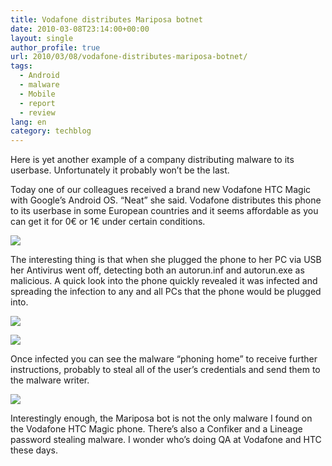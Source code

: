 ```yaml
---
title: Vodafone distributes Mariposa botnet
date: 2010-03-08T23:14:00+00:00
layout: single
author_profile: true
url: 2010/03/08/vodafone-distributes-mariposa-botnet/
tags:
  - Android
  - malware
  - Mobile
  - report
  - review
lang: en
category: techblog
---
```

Here is yet another example of a company distributing malware to its userbase. Unfortunately it probably won’t be the last.

Today one of our colleagues received a brand new Vodafone HTC Magic with Google’s Android OS. “Neat” she said. Vodafone distributes this phone to its userbase in some European countries and it seems affordable as you can get it for 0€ or 1€ under certain conditions.

[![](http://4.bp.blogspot.com/_vaUVXcmC3OI/S5V8uZm_kTI/AAAAAAAABPE/-o7ymohKImk/s400/0-pic-htc-magic-vodafone1.jpg)](http://4.bp.blogspot.com/_vaUVXcmC3OI/S5V8uZm_kTI/AAAAAAAABPE/-o7ymohKImk/s1600-h/0-pic-htc-magic-vodafone1.jpg)

The interesting thing is that when she plugged the phone to her PC via USB her Antivirus went off, detecting both an autorun.inf and autorun.exe as malicious. A quick look into the phone quickly revealed it was infected and spreading the infection to any and all PCs that the phone would be plugged into.

[![](http://1.bp.blogspot.com/_vaUVXcmC3OI/S5V86LgJ6BI/AAAAAAAABPM/2jcGMu3SBYo/s400/1-pic-htc-drive.jpg)](http://1.bp.blogspot.com/_vaUVXcmC3OI/S5V86LgJ6BI/AAAAAAAABPM/2jcGMu3SBYo/s1600-h/1-pic-htc-drive.jpg)

[![](http://1.bp.blogspot.com/_vaUVXcmC3OI/S5V861bGkZI/AAAAAAAABPU/DoGDDFPxJS4/s400/2-pic-autorun.jpg)](http://1.bp.blogspot.com/_vaUVXcmC3OI/S5V861bGkZI/AAAAAAAABPU/DoGDDFPxJS4/s1600-h/2-pic-autorun.jpg)

Once infected you can see the malware “phoning home” to receive further instructions, probably to steal all of the user’s credentials and send them to the malware writer.

[![](http://2.bp.blogspot.com/_vaUVXcmC3OI/S5V8-BtqSMI/AAAAAAAABPc/AJgJ_wPrEnA/s400/6-pic-comm-candc1.jpg)](http://2.bp.blogspot.com/_vaUVXcmC3OI/S5V8-BtqSMI/AAAAAAAABPc/AJgJ_wPrEnA/s1600-h/6-pic-comm-candc1.jpg)

Interestingly enough, the Mariposa bot is not the only malware I found on the Vodafone HTC Magic phone. There’s also a Confiker and a Lineage password stealing malware. I wonder who’s doing QA at Vodafone and HTC these days.